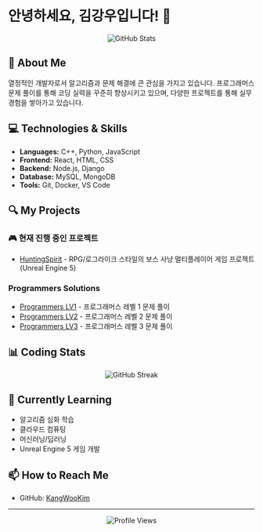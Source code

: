 # 안녕하세요, 김강우입니다! 👋

<div align="center">
  <img src="https://github-readme-stats.vercel.app/api?username=KangWooKim&show_icons=true&theme=tokyonight" alt="GitHub Stats" />
</div>

## 🚀 About Me
열정적인 개발자로서 알고리즘과 문제 해결에 큰 관심을 가지고 있습니다. 프로그래머스 문제 풀이를 통해 코딩 실력을 꾸준히 향상시키고 있으며, 다양한 프로젝트를 통해 실무 경험을 쌓아가고 있습니다.

## 💻 Technologies & Skills
- **Languages:** C++, Python, JavaScript
- **Frontend:** React, HTML, CSS
- **Backend:** Node.js, Django
- **Database:** MySQL, MongoDB
- **Tools:** Git, Docker, VS Code

## 🔍 My Projects

### 🎮 현재 진행 중인 프로젝트
- [HuntingSpirit](https://github.com/KangWooKim/HuntingSprit) - RPG/로그라이크 스타일의 보스 사냥 멀티플레이어 게임 프로젝트 (Unreal Engine 5)

### Programmers Solutions
- [Programmers LV1](https://github.com/KangWooKim/Programmers_LV1) - 프로그래머스 레벨 1 문제 풀이
- [Programmers LV2](https://github.com/KangWooKim/Programmers_LV2) - 프로그래머스 레벨 2 문제 풀이
- [Programmers LV3](https://github.com/KangWooKim/Programmers_LV3) - 프로그래머스 레벨 3 문제 풀이

## 📊 Coding Stats
<div align="center">
  <img src="https://github-readme-streak-stats.herokuapp.com/?user=KangWooKim&theme=dark" alt="GitHub Streak" />
</div>

## 🌱 Currently Learning
- 알고리즘 심화 학습
- 클라우드 컴퓨팅
- 머신러닝/딥러닝
- Unreal Engine 5 게임 개발

## 📫 How to Reach Me
- GitHub: [KangWooKim](https://github.com/KangWooKim)

---

<div align="center">
  <img src="https://komarev.com/ghpvc/?username=KangWooKim&color=blue" alt="Profile Views" />
</div>
